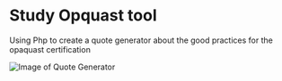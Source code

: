 # Study Opquast tool

Using Php to create a quote generator about the good practices for the opaquast certification

![Image of Quote Generator]()